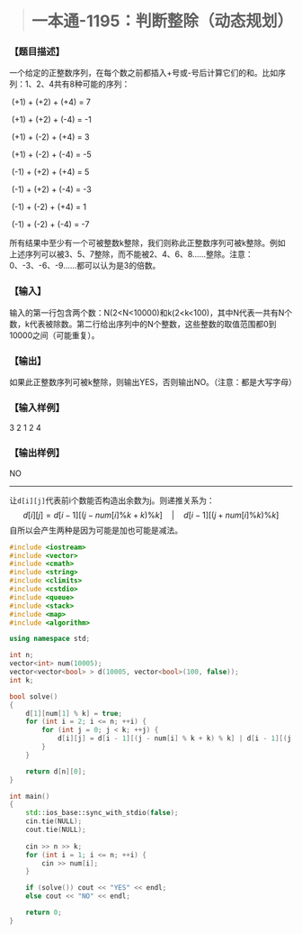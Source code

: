 > # 一本通-1195：判断整除（动态规划）

### 【题目描述】

一个给定的正整数序列，在每个数之前都插入+号或-号后计算它们的和。比如序列：1、2、4共有8种可能的序列：

​    (+1) + (+2) + (+4) = 7

​    (+1) + (+2) + (-4) = -1

​    (+1) + (-2) + (+4) = 3

​    (+1) + (-2) + (-4) = -5

​    (-1) + (+2) + (+4) = 5

​    (-1) + (+2) + (-4) = -3

​    (-1) + (-2) + (+4) = 1

​    (-1) + (-2) + (-4) = -7

所有结果中至少有一个可被整数k整除，我们则称此正整数序列可被k整除。例如上述序列可以被3、5、7整除，而不能被2、4、6、8……整除。注意：0、-3、-6、-9……都可以认为是3的倍数。

### 【输入】

输入的第一行包含两个数：N(2<N<10000)和k(2<k<100)，其中N代表一共有N个数，k代表被除数。第二行给出序列中的N个整数，这些整数的取值范围都0到10000之间（可能重复）。

### 【输出】

如果此正整数序列可被k整除，则输出YES，否则输出NO。（注意：都是大写字母）

### 【输入样例】

3 2
1 2 4

### 【输出样例】

NO

----

让`d[i][j]`代表前i个数能否构造出余数为j。则递推关系为：
$$
d[i][j] = d[i - 1][(j - num[i] \% k + k) \% k] \quad | \quad d[i - 1][(j + num[i] \% k) \% k]
$$
自所以会产生两种是因为可能是加也可能是减法。

```c++
#include <iostream>
#include <vector>
#include <cmath>
#include <string>
#include <climits>
#include <cstdio>
#include <queue>
#include <stack>
#include <map>
#include <algorithm>

using namespace std;

int n;
vector<int> num(10005);
vector<vector<bool> > d(10005, vector<bool>(100, false));
int k;

bool solve()
{
	d[1][num[1] % k] = true;
	for (int i = 2; i <= n; ++i) {
		for (int j = 0; j < k; ++j) {
			d[i][j] = d[i - 1][(j - num[i] % k + k) % k] | d[i - 1][(j + num[i] % k) % k];
		}
	}

	return d[n][0];
}

int main()
{
    std::ios_base::sync_with_stdio(false);
    cin.tie(NULL);
    cout.tie(NULL);
    
  	cin >> n >> k;
  	for (int i = 1; i <= n; ++i) {
  		cin >> num[i];
  	}

  	if (solve()) cout << "YES" << endl;
  	else cout << "NO" << endl;

    return 0;
}
```

